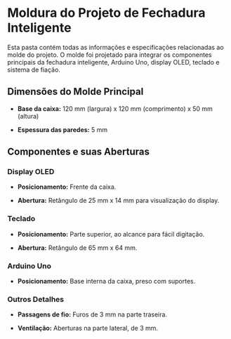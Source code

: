 # Moldura do Projeto de Fechadura Inteligente

Esta pasta contém todas as informações e especificações relacionadas ao molde do projeto. O molde foi projetado para integrar os componentes principais da fechadura inteligente, Arduino Uno, display OLED, teclado e sistema de fiação.

## Dimensões do Molde Principal

- **Base da caixa:** 120 mm (largura) x 120 mm (comprimento) x 50 mm (altura)

- **Espessura das paredes:** 5 mm

## Componentes e suas Aberturas

### Display OLED

- **Posicionamento:** Frente da caixa.

- **Abertura:** Retângulo de 25 mm x 14 mm para visualização do display.

### Teclado

- **Posicionamento:** Parte superior, ao alcance para fácil digitação.

- **Abertura:** Retângulo de 65 mm x 64 mm.

### Arduino Uno

- **Posicionamento:** Base interna da caixa, preso com suportes.

### Outros Detalhes

- **Passagens de fio:** Furos de 3 mm na parte traseira.

- **Ventilação:** Aberturas na parte lateral, de 3 mm.
